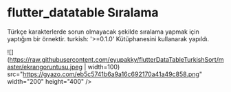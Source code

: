 # flutter_datatable Sıralama 
Türkçe karakterlerde sorun olmayacak şekilde sıralama yapmak için yaptığım bir örnektir.
turkish: '>=0.1.0' Kütüphanesini kullanarak yapıldı.


![](https://raw.githubusercontent.com/eyupakky/flutterDataTableTurkishSort/master/ekrangoruntusu.jpeg | width=100)
src="https://gyazo.com/eb5c5741b6a9a16c692170a41a49c858.png" width="200" height="400" />
